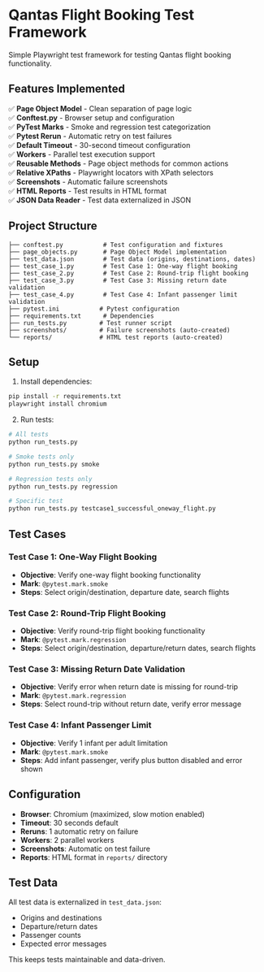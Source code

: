 # Qantas Flight Booking Test Framework

Simple Playwright test framework for testing Qantas flight booking functionality.

## Features Implemented

✅ **Page Object Model** - Clean separation of page logic  
✅ **Conftest.py** - Browser setup and configuration  
✅ **PyTest Marks** - Smoke and regression test categorization  
✅ **Pytest Rerun** - Automatic retry on test failures  
✅ **Default Timeout** - 30-second timeout configuration  
✅ **Workers** - Parallel test execution support  
✅ **Reusable Methods** - Page object methods for common actions  
✅ **Relative XPaths** - Playwright locators with XPath selectors  
✅ **Screenshots** - Automatic failure screenshots  
✅ **HTML Reports** - Test results in HTML format  
✅ **JSON Data Reader** - Test data externalized in JSON  

## Project Structure

```
├── conftest.py           # Test configuration and fixtures
├── page_objects.py       # Page Object Model implementation
├── test_data.json        # Test data (origins, destinations, dates)
├── test_case_1.py        # Test Case 1: One-way flight booking
├── test_case_2.py        # Test Case 2: Round-trip flight booking
├── test_case_3.py        # Test Case 3: Missing return date validation
├── test_case_4.py        # Test Case 4: Infant passenger limit validation
├── pytest.ini           # Pytest configuration
├── requirements.txt      # Dependencies
├── run_tests.py         # Test runner script
├── screenshots/         # Failure screenshots (auto-created)
└── reports/             # HTML test reports (auto-created)
```

## Setup

1. Install dependencies:
```bash
pip install -r requirements.txt
playwright install chromium
```

2. Run tests:
```bash
# All tests
python run_tests.py

# Smoke tests only
python run_tests.py smoke

# Regression tests only  
python run_tests.py regression

# Specific test
python run_tests.py testcase1_successful_oneway_flight.py
```

## Test Cases

### Test Case 1: One-Way Flight Booking
- **Objective**: Verify one-way flight booking functionality
- **Mark**: `@pytest.mark.smoke`
- **Steps**: Select origin/destination, departure date, search flights

### Test Case 2: Round-Trip Flight Booking  
- **Objective**: Verify round-trip flight booking functionality
- **Mark**: `@pytest.mark.regression`
- **Steps**: Select origin/destination, departure/return dates, search flights

### Test Case 3: Missing Return Date Validation
- **Objective**: Verify error when return date is missing for round-trip
- **Mark**: `@pytest.mark.regression`  
- **Steps**: Select round-trip without return date, verify error message

### Test Case 4: Infant Passenger Limit
- **Objective**: Verify 1 infant per adult limitation
- **Mark**: `@pytest.mark.smoke`
- **Steps**: Add infant passenger, verify plus button disabled and error shown

## Configuration

- **Browser**: Chromium (maximized, slow motion enabled)
- **Timeout**: 30 seconds default
- **Reruns**: 1 automatic retry on failure
- **Workers**: 2 parallel workers
- **Screenshots**: Automatic on test failure
- **Reports**: HTML format in `reports/` directory

## Test Data

All test data is externalized in `test_data.json`:
- Origins and destinations
- Departure/return dates
- Passenger counts
- Expected error messages

This keeps tests maintainable and data-driven.